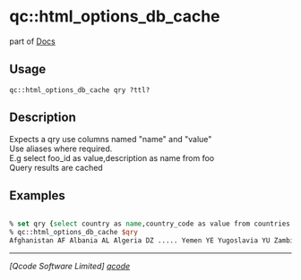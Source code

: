 qc::html_options_db_cache
=========================

part of [Docs](.)

Usage
-----
`qc::html_options_db_cache qry ?ttl?`

Description
-----------
Expects a qry use columns named "name" and "value"<br/>Use aliases where required.<br/>E.g select foo_id as value,description as name from foo<br/>Query results are cached

Examples
--------
```tcl

% set qry {select country as name,country_code as value from countries order by country}
% qc::html_options_db_cache $qry
Afghanistan AF Albania AL Algeria DZ ..... Yemen YE Yugoslavia YU Zambia ZM Zimbabwe ZW

```

----------------------------------
*[Qcode Software Limited] [qcode]*

[qcode]: http://www.qcode.co.uk "Qcode Software"